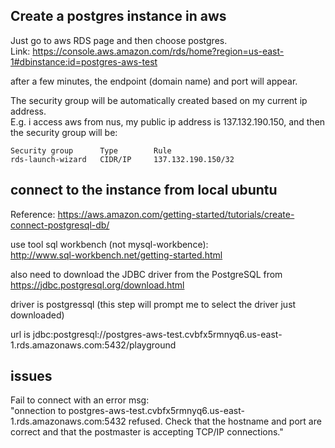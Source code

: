 Create a postgres instance in aws
---------------------------------------

Just go to aws RDS page and then choose postgres.  
Link: https://console.aws.amazon.com/rds/home?region=us-east-1#dbinstance:id=postgres-aws-test

after a few minutes, the endpoint (domain name) and port will appear.

The security group will be automatically created based on my current ip address.  
E.g. i access aws from nus, my public ip address is 137.132.190.150, and then the security group will be:  
```
Security group		Type		Rule
rds-launch-wizard	CIDR/IP		137.132.190.150/32
```

connect to the instance from local ubuntu
----------------------------------------------

Reference: https://aws.amazon.com/getting-started/tutorials/create-connect-postgresql-db/

use tool sql workbench (not mysql-workbence):  
http://www.sql-workbench.net/getting-started.html

also need to download the JDBC driver from the PostgreSQL from https://jdbc.postgresql.org/download.html

driver is postgressql (this step will prompt me to select the driver just downloaded)

url is jdbc:postgresql://postgres-aws-test.cvbfx5rmnyq6.us-east-1.rds.amazonaws.com:5432/playground


issues
----------------

Fail to connect with an error msg:  
"onnection to postgres-aws-test.cvbfx5rmnyq6.us-east-1.rds.amazonaws.com:5432 refused. Check that the hostname and port are correct and that the postmaster is accepting TCP/IP connections."
